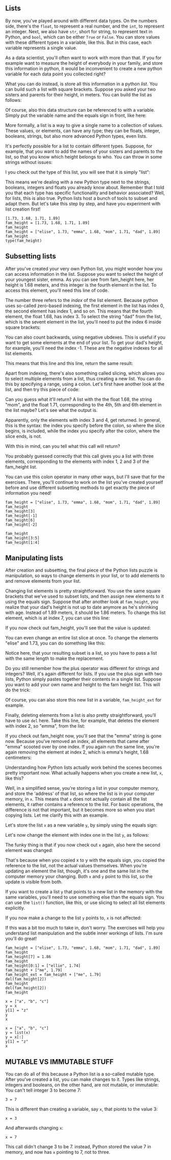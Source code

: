 ## Lists

By now, you've played around with different data types. On the numbers side, there's the `float`, to represent a real number, and the `int`, to represent an integer. Next, we also have `str`, short for string, to represent text in Python, and `bool`, which can be either `True` or `False`. You can store values with these different types in a variable, like this. But in this case, each variable represents a single value.

As a data scientist, you'll often want to work with more than that. If you for example want to measure the height of everybody in your family, and store this information in python, it would be inconvenient to create a new python variable for each data point you collected right?

What you can do instead, is store all this information in a python _list_. You can build such a list with square brackets. Suppose you asked your two sisters and parents for their height, in meters. You can build the list as follows:

Of course, also this data structure can be referenced to with a variable. Simply put the variable name and the equals sign in front, like here:

More formally, a list is a way to give a single name to a collection of values. These values, or elements, can have any type; they can be floats, integer, booleans, strings, but also more advanced Python types, even lists. 

It's perfectly possible for a list to contain different types. Suppose, for example, that you want to add the names of your sisters and parents to the list, so that you know which height belongs to who. You can throw in some strings without issues:

I you check out the type of this list, you will see that it is simply "list":

This means we're dealing with a new Python type next to the strings, booleans, integers and floats you already know about. Remember that I told you that each type has specific functionality and behavior associated? Well, for lists, this is also true. Python lists host a bunch of tools to subset and adapt them. But let's take this step by step, and have you experiment with list creation first!

```
[1.73, 1.68, 1.71, 1.89]
fam_height = [1.73, 1.68, 1.71, 1.89]
fam_height
fam_height = ["elise", 1.73, "emma", 1.68, "mom", 1.71, "dad", 1.89]
fam_height
type(fam_height)
```

## Subsetting lists

After you've created your very own Python list, you might wonder how you can access information in the list. Suppose you want to select the height of your youngest sister, emma. As you can see from fam_height here, her height is 1.68 meters, and this integer is the fourth element in the list. To access this element, you'll need this line of code.

The number three refers to the _index_ of the list element. Because python uses so-called zero-based indexing, the first element in the list has index 0, the second element has index 1, and so on. This means that the fourth element, the float 1.68, has index 3. To select the string "dad" from the list, which is the sevent element in the list, you'll need to put the index 6 inside square brackets:

You can also count backwards, using negative ubdexes. This is useful if you want to get some elements at the end of your list. To get your dad's height, for example, you'll need the index -1. These are the negative indexes for all list elements.

This means that this line and this line, return the same result:

Apart from indexing, there's also something called slicing, which allows you to select multiple elements from a list, thus creating a new list. You can do this by specifying a range, using a colon. Let's first have another look at the list, and then try this piece of code:

Can you guess what it'll return? A list with the the float 1.68, the string "mom", and the float 1.71, corresponding to the 4th, 5th and 6th element in the list maybe? Let's see what the output is.

Apparently, only the elements with index 3 and 4, get returned. In general, this is the syntax: the index you specify before the colon, so where the slice begins, is included, while the index you specify after the colon, where the slice ends, is not.

With this in mind, can you tell what this call will return? <PAUSE>

You probably guessed correctly that this call gives you a list with three elements, corresponding to the elements with index 1, 2 and 3 of the fam_height list. 

You can use this colon operator in many other ways, but I'll save that for the exercises. There, you'll continue to work on the list you've created yourself before and use different subsetting methods to get exactly the piece of information you need!


```
fam_height = ["elise", 1.73, "emma", 1.68, "mom", 1.71, "dad", 1.89]
fam_height
fam_height[3]
fam_height[-1]
fam_height[6]
fam_height[-2]

fam_height
fam_height[3:5]
fam_height[1:4]
```



## Manipulating lists

After creation and subsetting, the final piece of the Python lists puzzle is manipulation, so ways to change elements in your list, or to add elements to and remove elements from your list.

Changing list elements is pretty straightforward. You use the same square brackets that we've used to subset lists, and then assign new elements to it using the equals sign. Suppose that after another look at `fam_height`, you realize that your dad's height is not up to date anymore as he's shrinking with age. Instead of 1.89 meters, it should be 1.86 meters. To change this list element, which is at index 7, you can use this line:

If you now check out fam_height, you'll see that the value is updated:

You can even change an entire list slice at once. To change the elements "elise" and 1.73, you can do something like this:

Notice here, that your resulting subset is a list, so you have to pass a list with the same length to make the replacement.

Do you still remember how the plus operator was different for strings and integers? Well, it's again different for lists. If you use the plus sign with two lists, Python simply pastes together their contents in a single list. Suppose you want to add your own name and height to the fam height list. This will do the trick:

Of course, you can also store this new list in a variable, `fam_height_ext` for example.

Finally, deleting elements from a list is also pretty straightforward, you'll have to use `del` here. Take this line, for example, that deletes the element with index 2, so "emma", from the list:

If you check out fam_height now, you'll see that the "emma" string is gone now. Because you've removed an index, all elements that came after "emma" scooted over by one index. If you again run the same line, you're again removing the element at index 2, which is emma's height, 1.68 centimeters:

Understanding how Python lists actually work behind the scenes becomes pretty important now. What actually happens when you create a new list, `x`, like this?

Well, in a simplified sense, you're storing a list in your computer memory, and store the 'address' of that list, so where the list is in your computer memory, in `x`. This means that `x` does not actually contain all the list elements, it rather contains a reference to the list. For basic operations, the difference is not that important, but it becomes more so when you start copying lists. Let me clarify this with an example.

Let's store the list `x` as a new variable `y`, by simply using the equals sign:

Let's now change the element with index one in the list `y`, as follows:

The funky thing is that if you now check out `x` again, also here the second element was changed:

That's because when you copied x to y with the equals sign, you copied the reference to the list, not the actual values themselves. When you're updating an element the list, though, it's one and the same list in the computer memory your changing. Both `x` and `y` point to this list, so the update is visible from both.

If you want to create a list `y` that points to a new list in the memory with the same variables, you'll need to use something else than the equals sign. You can use the `list()` function, like this, or use slicing to select all list elements explicitly.

If you now make a change to the list `y` points to, `x` is not affected:

If this was a bit too much to take in, don't worry. The exercises will help you understand list manipulation and the subtle inner workings of lists. I'm sure you'll do great!

```
fam_height = ["elise", 1.73, "emma", 1.68, "mom", 1.71, "dad", 1.89]
fam_height
fam_height[7] = 1.86
fam_height
fam_height[0:1] = ["ellie", 1.74]
fam_height + ["me", 1.79]
fam_height_ext = fam_height + ["me", 1.79]
del(fam_height[2])
fam_height
del(fam_height[2])
fam_height

x = ["a", "b", "c"]
y = x
y[1] = "z"
y
x

x = ["a", "b", "c"]
y = list(x)
y = x[:]
y[1] = "z"
x
```


## MUTABLE VS IMMUTABLE STUFF

You can do all of this because a Python list is a so-called mutable type. After you've created a list, you can make changes to it. Types like strings, integers and booleans, on the other hand, are not mutable, or immutable: You can't tell integer 3 to become 7:

```
3 = 7
```

This is different than creating a variable, say `x`, that pionts to the value 3:

```
x = 3
```

And afterwards changing `x`:

```
x = 7
```

This call didn't change 3 to be 7. instead, Python stored the value 7 in memory, and now has `x` pointing to 7, not to three.
